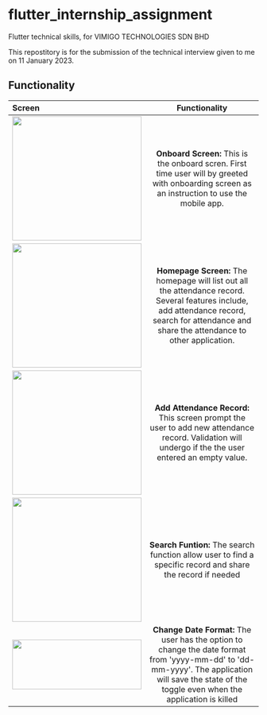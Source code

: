 # flutter_internship_assignment

Flutter technical skills, for VIMIGO TECHNOLOGIES SDN BHD

This repostitory is for the submission of the technical interview given to me on 11 January 2023.

## Functionality

| Screen        | Functionality | 
|:--------------|:-------------:|
|    <img src="https://user-images.githubusercontent.com/25504609/212539555-0a2b464d-47ec-4019-9d42-d267d63a2ca3.png" width="260" height="250">  | **Onboard Screen:** This is the onboard scren. First time user will by greeted with onboarding screen as an instruction to use the mobile app. |
|    <img src="https://user-images.githubusercontent.com/25504609/212539624-519a2d41-be0d-47a0-a9b4-0585fc9a9350.png" width="260" height="250">  | **Homepage Screen:** The homepage will list out all the attendance record. Several features include, add attendance record, search for attendance and share the attendance to other application. |
|    <img src="https://user-images.githubusercontent.com/25504609/212539628-51f2e0e6-43be-42a2-9779-ca4395024b92.png" width="260" height="250">  | **Add Attendance Record:** This screen prompt the user to add new attendance record. Validation will undergo if the the user entered an empty value.|
|    <img src="https://user-images.githubusercontent.com/25504609/212539627-c025915f-faa1-4cf8-b961-0d13afe4581d.png" width="260" height="250">  | **Search Funtion:** The search function allow user to find a specific record and share the record if needed|
|    <img src="https://user-images.githubusercontent.com/25504609/212539629-6ac64204-e94e-474c-ba95-b3883a33c113.png" width="260" height="100">  | **Change Date Format:** The user has the option to change the date format from 'yyyy-mm-dd' to 'dd-mm-yyyy'. The application will save the state of the toggle even when the application is killed |
